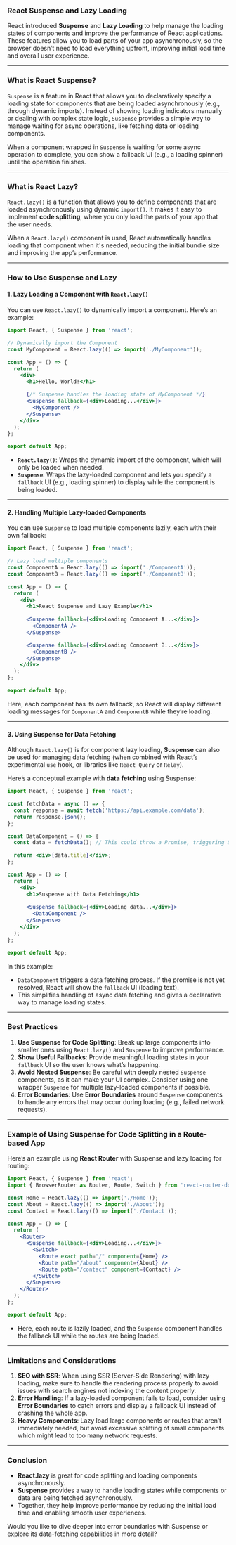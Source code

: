 ### **React Suspense and Lazy Loading**

React introduced **Suspense** and **Lazy Loading** to help manage the loading states of components and improve the performance of React applications. These features allow you to load parts of your app asynchronously, so the browser doesn’t need to load everything upfront, improving initial load time and overall user experience.

---

### **What is React Suspense?**

`Suspense` is a feature in React that allows you to declaratively specify a loading state for components that are being loaded asynchronously (e.g., through dynamic imports). Instead of showing loading indicators manually or dealing with complex state logic, `Suspense` provides a simple way to manage waiting for async operations, like fetching data or loading components.

When a component wrapped in `Suspense` is waiting for some async operation to complete, you can show a fallback UI (e.g., a loading spinner) until the operation finishes.

---

### **What is React Lazy?**

`React.lazy()` is a function that allows you to define components that are loaded asynchronously using dynamic `import()`. It makes it easy to implement **code splitting**, where you only load the parts of your app that the user needs.

When a `React.lazy()` component is used, React automatically handles loading that component when it's needed, reducing the initial bundle size and improving the app’s performance.

---

### **How to Use Suspense and Lazy**

#### **1. Lazy Loading a Component with `React.lazy()`**

You can use `React.lazy()` to dynamically import a component. Here’s an example:

```jsx
import React, { Suspense } from 'react';

// Dynamically import the Component
const MyComponent = React.lazy(() => import('./MyComponent'));

const App = () => {
  return (
    <div>
      <h1>Hello, World!</h1>

      {/* Suspense handles the loading state of MyComponent */}
      <Suspense fallback={<div>Loading...</div>}>
        <MyComponent />
      </Suspense>
    </div>
  );
};

export default App;
```

- **`React.lazy()`**: Wraps the dynamic import of the component, which will only be loaded when needed.
- **`Suspense`**: Wraps the lazy-loaded component and lets you specify a `fallback` UI (e.g., loading spinner) to display while the component is being loaded.

---

#### **2. Handling Multiple Lazy-loaded Components**

You can use `Suspense` to load multiple components lazily, each with their own fallback:

```jsx
import React, { Suspense } from 'react';

// Lazy load multiple components
const ComponentA = React.lazy(() => import('./ComponentA'));
const ComponentB = React.lazy(() => import('./ComponentB'));

const App = () => {
  return (
    <div>
      <h1>React Suspense and Lazy Example</h1>
      
      <Suspense fallback={<div>Loading Component A...</div>}>
        <ComponentA />
      </Suspense>

      <Suspense fallback={<div>Loading Component B...</div>}>
        <ComponentB />
      </Suspense>
    </div>
  );
};

export default App;
```

Here, each component has its own fallback, so React will display different loading messages for `ComponentA` and `ComponentB` while they’re loading.

---

#### **3. Using Suspense for Data Fetching**

Although `React.lazy()` is for component lazy loading, **Suspense** can also be used for managing data fetching (when combined with React’s experimental `use` hook, or libraries like `React Query` or `Relay`).

Here’s a conceptual example with **data fetching** using Suspense:

```jsx
import React, { Suspense } from 'react';

const fetchData = async () => {
  const response = await fetch('https://api.example.com/data');
  return response.json();
};

const DataComponent = () => {
  const data = fetchData(); // This could throw a Promise, triggering Suspense to show a fallback

  return <div>{data.title}</div>;
};

const App = () => {
  return (
    <div>
      <h1>Suspense with Data Fetching</h1>
      
      <Suspense fallback={<div>Loading data...</div>}>
        <DataComponent />
      </Suspense>
    </div>
  );
};

export default App;
```

In this example:
- `DataComponent` triggers a data fetching process. If the promise is not yet resolved, React will show the `fallback` UI (loading text).
- This simplifies handling of async data fetching and gives a declarative way to manage loading states.

---

### **Best Practices**

1. **Use Suspense for Code Splitting**: Break up large components into smaller ones using `React.lazy()` and `Suspense` to improve performance.
2. **Show Useful Fallbacks**: Provide meaningful loading states in your `fallback` UI so the user knows what’s happening.
3. **Avoid Nested Suspense**: Be careful with deeply nested `Suspense` components, as it can make your UI complex. Consider using one wrapper `Suspense` for multiple lazy-loaded components if possible.
4. **Error Boundaries**: Use **Error Boundaries** around `Suspense` components to handle any errors that may occur during loading (e.g., failed network requests).

---

### **Example of Using Suspense for Code Splitting in a Route-based App**

Here’s an example using **React Router** with Suspense and lazy loading for routing:

```jsx
import React, { Suspense } from 'react';
import { BrowserRouter as Router, Route, Switch } from 'react-router-dom';

const Home = React.lazy(() => import('./Home'));
const About = React.lazy(() => import('./About'));
const Contact = React.lazy(() => import('./Contact'));

const App = () => {
  return (
    <Router>
      <Suspense fallback={<div>Loading...</div>}>
        <Switch>
          <Route exact path="/" component={Home} />
          <Route path="/about" component={About} />
          <Route path="/contact" component={Contact} />
        </Switch>
      </Suspense>
    </Router>
  );
};

export default App;
```

- Here, each route is lazily loaded, and the `Suspense` component handles the fallback UI while the routes are being loaded.

---

### **Limitations and Considerations**

1. **SEO with SSR**: When using SSR (Server-Side Rendering) with lazy loading, make sure to handle the rendering process properly to avoid issues with search engines not indexing the content properly.
2. **Error Handling**: If a lazy-loaded component fails to load, consider using **Error Boundaries** to catch errors and display a fallback UI instead of crashing the whole app.
3. **Heavy Components**: Lazy load large components or routes that aren’t immediately needed, but avoid excessive splitting of small components which might lead to too many network requests.

---

### **Conclusion**

- **React.lazy** is great for code splitting and loading components asynchronously.
- **Suspense** provides a way to handle loading states while components or data are being fetched asynchronously.
- Together, they help improve performance by reducing the initial load time and enabling smooth user experiences.

Would you like to dive deeper into error boundaries with Suspense or explore its data-fetching capabilities in more detail?